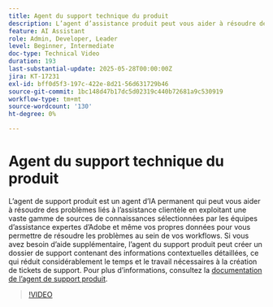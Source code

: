 ```yaml
---
title: Agent du support technique du produit
description: L’agent d’assistance produit peut vous aider à résoudre des problèmes en exploitant une vaste gamme de sources de connaissances sélectionnées par des équipes d’assistance expertes d’Adobe et même vos propres données. Si vous avez besoin d’aide supplémentaire, l’agent du support produit peut maintenant créer un dossier de support avec des informations contextuelles détaillées.
feature: AI Assistant
role: Admin, Developer, Leader
level: Beginner, Intermediate
doc-type: Technical Video
duration: 193
last-substantial-update: 2025-05-28T00:00:00Z
jira: KT-17231
exl-id: bff0d5f3-197c-422e-8d21-56d631729b46
source-git-commit: 1bc148d47b17dc5d02319c440b72681a9c530919
workflow-type: tm+mt
source-wordcount: '130'
ht-degree: 0%

---
```


# Agent du support technique du produit

L’agent de support produit est un agent d’IA permanent qui peut vous aider à résoudre des problèmes liés à l’assistance clientèle en exploitant une vaste gamme de sources de connaissances sélectionnées par les équipes d’assistance expertes d’Adobe et même vos propres données pour vous permettre de résoudre les problèmes au sein de vos workflows. Si vous avez besoin d’aide supplémentaire, l’agent du support produit peut créer un dossier de support contenant des informations contextuelles détaillées, ce qui réduit considérablement le temps et le travail nécessaires à la création de tickets de support. Pour plus d’informations, consultez la [documentation de l’agent de support produit](https://experienceleague.adobe.com/fr/docs/experience-platform/ai-assistant/new-features/customer-support).

>[!VIDEO](https://video.tv.adobe.com/v/3443183/?learn=on&enablevpops)
